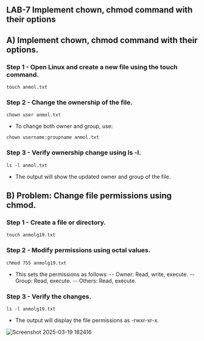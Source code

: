 ## LAB-7 Implement chown, chmod command with their options
## A) Implement chown, chmod command with their options.

### Step 1 - Open Linux and create a new file using the touch command.

```
touch anmol.txt
```

### Step 2 - Change the ownership of the file.

```
chown user anmol.txt
```
- To change both owner and group, use:

```
chown username:groupname anmol.txt
```

### Step 3 - Verify ownership change using ls -l.

```
ls -l anmol.txt
```
- The output will show the updated owner and group of the file.

## B) Problem: Change file permissions using chmod.

### Step 1 - Create a file or directory.

```
touch anmolg19.txt
```

### Step 2 - Modify permissions using octal values.

```
chmod 755 anmolg19.txt
```
- This sets the permissions as follows:
-- Owner: Read, write, execute.
-- Group: Read, execute.
-- Others: Read, execute.



### Step 3 - Verify the changes.

```
ls -l anmolg19.txt
```

- The output will display the file permissions as -rwxr-xr-x.

![Screenshot 2025-03-19 182416](https://github.com/user-attachments/assets/a95e5990-a479-4693-a6e9-ddfb3dd5e729)

